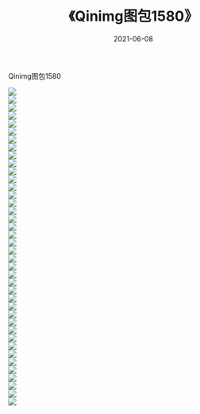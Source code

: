 ﻿---
layout: post
title:  《Qinimg图包1580》
date:   2021-06-08
img: http://imgx.orgx.ga/Qinimg图包/Qinimg图包1580/000.jpg
categories: [美女, 清纯, 唯美]
---

Qinimg图包1580

 ![](http://imgx.orgx.ga/Qinimg图包/Qinimg图包1580/001.jpg) <br>![](http://imgx.orgx.ga/Qinimg图包/Qinimg图包1580/002.jpg) <br>![](http://imgx.orgx.ga/Qinimg图包/Qinimg图包1580/003.jpg) <br>![](http://imgx.orgx.ga/Qinimg图包/Qinimg图包1580/004.jpg) <br>![](http://imgx.orgx.ga/Qinimg图包/Qinimg图包1580/005.jpg) <br>![](http://imgx.orgx.ga/Qinimg图包/Qinimg图包1580/006.jpg) <br>![](http://imgx.orgx.ga/Qinimg图包/Qinimg图包1580/007.jpg) <br>![](http://imgx.orgx.ga/Qinimg图包/Qinimg图包1580/008.jpg) <br>![](http://imgx.orgx.ga/Qinimg图包/Qinimg图包1580/009.jpg) <br>![](http://imgx.orgx.ga/Qinimg图包/Qinimg图包1580/010.jpg) <br>![](http://imgx.orgx.ga/Qinimg图包/Qinimg图包1580/011.jpg) <br>![](http://imgx.orgx.ga/Qinimg图包/Qinimg图包1580/012.jpg) <br>![](http://imgx.orgx.ga/Qinimg图包/Qinimg图包1580/013.jpg) <br>![](http://imgx.orgx.ga/Qinimg图包/Qinimg图包1580/014.jpg) <br>![](http://imgx.orgx.ga/Qinimg图包/Qinimg图包1580/015.jpg) <br>![](http://imgx.orgx.ga/Qinimg图包/Qinimg图包1580/016.jpg) <br>![](http://imgx.orgx.ga/Qinimg图包/Qinimg图包1580/017.jpg) <br>![](http://imgx.orgx.ga/Qinimg图包/Qinimg图包1580/018.jpg) <br>![](http://imgx.orgx.ga/Qinimg图包/Qinimg图包1580/019.jpg) <br>![](http://imgx.orgx.ga/Qinimg图包/Qinimg图包1580/020.jpg) <br>![](http://imgx.orgx.ga/Qinimg图包/Qinimg图包1580/021.jpg) <br>![](http://imgx.orgx.ga/Qinimg图包/Qinimg图包1580/022.jpg) <br>![](http://imgx.orgx.ga/Qinimg图包/Qinimg图包1580/023.jpg) <br>![](http://imgx.orgx.ga/Qinimg图包/Qinimg图包1580/024.jpg) <br>![](http://imgx.orgx.ga/Qinimg图包/Qinimg图包1580/025.jpg) <br>![](http://imgx.orgx.ga/Qinimg图包/Qinimg图包1580/026.jpg) <br>![](http://imgx.orgx.ga/Qinimg图包/Qinimg图包1580/027.jpg) <br>![](http://imgx.orgx.ga/Qinimg图包/Qinimg图包1580/028.jpg) <br>![](http://imgx.orgx.ga/Qinimg图包/Qinimg图包1580/029.jpg) <br>![](http://imgx.orgx.ga/Qinimg图包/Qinimg图包1580/030.jpg) <br>![](http://imgx.orgx.ga/Qinimg图包/Qinimg图包1580/031.jpg) <br>![](http://imgx.orgx.ga/Qinimg图包/Qinimg图包1580/032.jpg) <br>![](http://imgx.orgx.ga/Qinimg图包/Qinimg图包1580/033.jpg) <br>![](http://imgx.orgx.ga/Qinimg图包/Qinimg图包1580/034.jpg) <br>![](http://imgx.orgx.ga/Qinimg图包/Qinimg图包1580/035.jpg) <br>![](http://imgx.orgx.ga/Qinimg图包/Qinimg图包1580/036.jpg) <br>![](http://imgx.orgx.ga/Qinimg图包/Qinimg图包1580/037.jpg) <br>![](http://imgx.orgx.ga/Qinimg图包/Qinimg图包1580/038.jpg) <br>![](http://imgx.orgx.ga/Qinimg图包/Qinimg图包1580/039.jpg) <br>![](http://imgx.orgx.ga/Qinimg图包/Qinimg图包1580/040.jpg) <br>